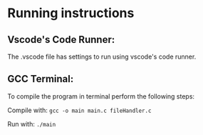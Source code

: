 # Running instructions

## Vscode's Code Runner:
The .vscode file has settings to run using vscode's code runner.

## GCC Terminal:
To compile the program in terminal perform the following steps:

Compile with:
`gcc -o main main.c fileHandler.c`

Run with:
`./main`
